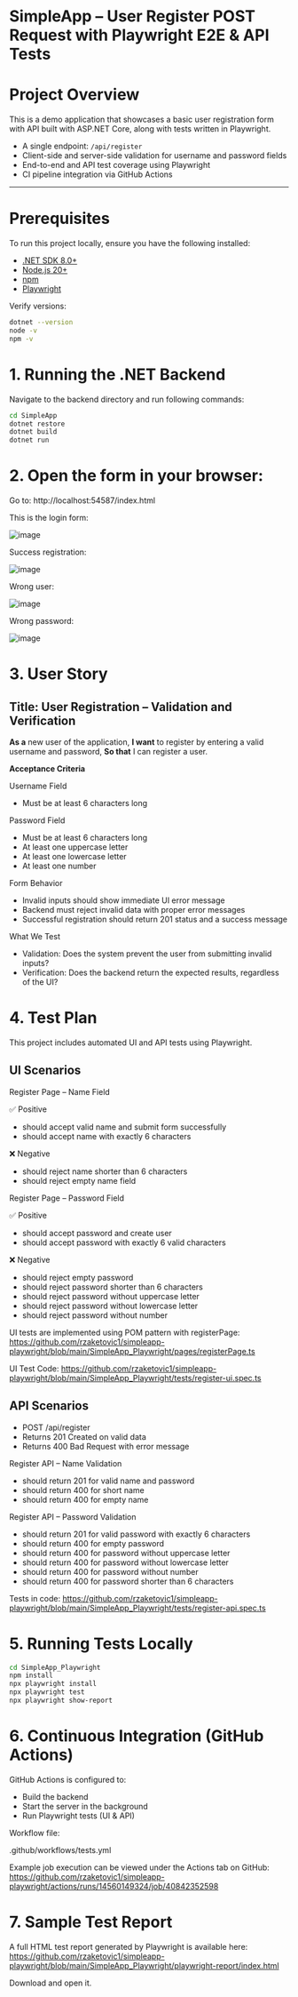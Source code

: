 # SimpleApp – User Register POST Request with Playwright E2E & API Tests

#  Project Overview

This is a demo application that showcases a basic user registration form with API built with ASP.NET Core, along with tests written in Playwright.

- A single endpoint: `/api/register`
- Client-side and server-side validation for username and password fields
- End-to-end and API test coverage using Playwright
- CI pipeline integration via GitHub Actions

---

#  Prerequisites

To run this project locally, ensure you have the following installed:

- [.NET SDK 8.0+](https://dotnet.microsoft.com/en-us/download)
- [Node.js 20+](https://nodejs.org/)
- [npm](https://www.npmjs.com/)
- [Playwright](https://playwright.dev/)

Verify versions:

```bash
dotnet --version
node -v
npm -v
``` 
# 1. Running the .NET Backend

Navigate to the backend directory and run following commands:

```bash
cd SimpleApp
dotnet restore
dotnet build
dotnet run 
```
# 2. Open the form in your browser:

Go to: http://localhost:54587/index.html

This is the login form:

![image](https://github.com/user-attachments/assets/96f95c55-b4c5-4584-a23e-163bcf88fe92)

Success registration:

![image](https://github.com/user-attachments/assets/f5771098-ceab-4807-980f-c33f30ed081b)

Wrong user:

![image](https://github.com/user-attachments/assets/700443d3-aa8e-4011-9f9d-6e3eabfb4c2b)

Wrong password:

![image](https://github.com/user-attachments/assets/be49dc8e-26de-406f-8c8b-d2424892669b)




# 3. User Story

## Title: User Registration – Validation and Verification

**As a** new user of the application,
**I want** to register by entering a valid username and password,
**So that** I can register a user.

**Acceptance Criteria**

Username Field
- Must be at least 6 characters long

Password Field
- Must be at least 6 characters long
- At least one uppercase letter
- At least one lowercase letter
- At least one number

Form Behavior
- Invalid inputs should show immediate UI error message
- Backend must reject invalid data with proper error messages
- Successful registration should return 201 status and a success message

What We Test
- Validation: Does the system prevent the user from submitting invalid inputs?
- Verification: Does the backend return the expected results, regardless of the UI?



# 4. Test Plan

This project includes automated UI and API tests using Playwright.

## UI Scenarios

Register Page – Name Field

✅ Positive

- should accept valid name and submit form successfully
- should accept name with exactly 6 characters

❌ Negative

- should reject name shorter than 6 characters
- should reject empty name field

Register Page – Password Field

✅ Positive

- should accept password and create user
- should accept password with exactly 6 valid characters

❌ Negative

- should reject empty password
- should reject password shorter than 6 characters
- should reject password without uppercase letter
- should reject password without lowercase letter
- should reject password without number

UI tests are implemented using POM pattern with registerPage:
https://github.com/rzaketovic1/simpleapp-playwright/blob/main/SimpleApp_Playwright/pages/registerPage.ts

UI Test Code: https://github.com/rzaketovic1/simpleapp-playwright/blob/main/SimpleApp_Playwright/tests/register-ui.spec.ts




## API Scenarios

- POST /api/register
- Returns 201 Created on valid data
- Returns 400 Bad Request with error message



Register API – Name Validation

- should return 201 for valid name and password
- should return 400 for short name
- should return 400 for empty name

Register API – Password Validation

- should return 201 for valid password with exactly 6 characters
- should return 400 for empty password
- should return 400 for password without uppercase letter
- should return 400 for password without lowercase letter
- should return 400 for password without number
- should return 400 for password shorter than 6 characters

Tests in code: https://github.com/rzaketovic1/simpleapp-playwright/blob/main/SimpleApp_Playwright/tests/register-api.spec.ts

# 5. Running Tests Locally

```bash
cd SimpleApp_Playwright
npm install
npx playwright install
npx playwright test
npx playwright show-report
```

# 6.  Continuous Integration (GitHub Actions)

GitHub Actions is configured to:

- Build the backend
- Start the server in the background
- Run Playwright tests (UI & API)

Workflow file:

.github/workflows/tests.yml

Example job execution can be viewed under the Actions tab on GitHub: https://github.com/rzaketovic1/simpleapp-playwright/actions/runs/14560149324/job/40842352598

# 7. Sample Test Report

A full HTML test report generated by Playwright is available here:
https://github.com/rzaketovic1/simpleapp-playwright/blob/main/SimpleApp_Playwright/playwright-report/index.html

Download and open it.



